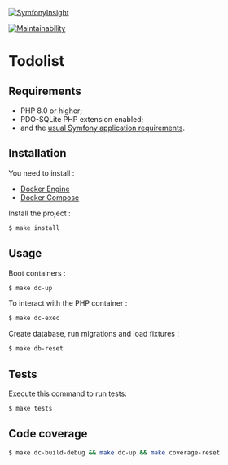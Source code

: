 [![SymfonyInsight](https://insight.symfony.com/projects/60289bf8-e076-43ea-b4a9-ed7dc5a21bb2/big.svg)](https://insight.symfony.com/projects/60289bf8-e076-43ea-b4a9-ed7dc5a21bb2)

[![Maintainability](https://api.codeclimate.com/v1/badges/9bfd853e2d634bc3dbc9/maintainability)](https://codeclimate.com/github/Casrime/todolist/maintainability)


Todolist
========================

Requirements
------------

* PHP 8.0 or higher;
* PDO-SQLite PHP extension enabled;
* and the [usual Symfony application requirements][1].

Installation
------------
You need to install :
- [Docker Engine][2]
- [Docker Compose][3]

Install the project :
```bash
$ make install
```

Usage
------------
Boot containers :
```bash
$ make dc-up
```

To interact with the PHP container :
```bash
$ make dc-exec
```

Create database, run migrations and load fixtures :
```bash
$ make db-reset
```

Tests
------------

Execute this command to run tests:
```bash
$ make tests
```

Code coverage
------------
```bash
$ make dc-build-debug && make dc-up && make coverage-reset
```

[1]: https://symfony.com/doc/current/reference/requirements.html
[2]: https://docs.docker.com/installation/
[3]: https://docs.docker.com/compose/
